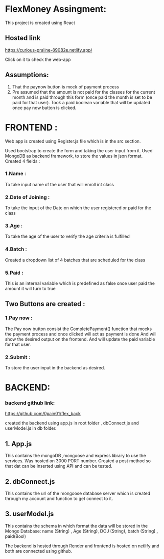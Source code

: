 # FlexMoney Assingment: 

This project is created using React

## Hosted link
https://curious-praline-89082e.netlify.app/

Click on it to check the web-app

## Assumptions:
1. That the paynow button is mock of payment process
2. Pre assumed that the amount is not paid for the classes for the current month and is paid through this form (once paid the month is set to be paid for that user).
   Took a paid boolean variable that will be updated once pay now button is clicked.

# FRONTEND :

Web app is created using Register.js file which is in the src section.

Used bootstrap to create the form and taking the user input from it.
Used MongoDB as backend framework, to store the values in json format.
Created 4 fields :
### 1.Name :
To take input name of the user that will enroll int class
### 2.Date of Joining :
To take the input of the Date on which the user registered or paid for the class
### 3.Age :
To take the age of the user to verify the age criteria is fulfilled 
### 4.Batch :
Created a dropdown list of 4 batches that are scheduled for the class
### 5.Paid :
This is an internal variable which is predefined as false once user paid the amount it will turn to true

## Two Buttons are created :
### 1.Pay now :
The Pay now button consist the CompletePayment() function that mocks the payment process and once clicked will act as payment is done
And will show the desired output on the frontend. And will update the paid variable for that user.

### 2.Submit :
To store the user input in the backend as desired.

# BACKEND:

### backend github link:
https://github.com/0pain01/flex_back

created the backend using app.js in root folder , dbConnect.js and userModel.js in db folder.
##  1. App.js
This contains the mongoDB ,mongoose and express library to use the services.
Was hosted on 3000 PORT number.
Created a post method so that dat can be inserted using API and can be tested.

## 2. dbConnect.js
This contains the url of the mongoose database server which is created through my account and function to get connect to it.

## 3. userModel.js
This contains the schema in which format the data will be stored in the Mongo Database:
name (String) , Age (String), DOJ (String), batch (String) , paid(Bool)

The backend is hosted through Render and frontend is hosted on netlify and both are connected using github.


